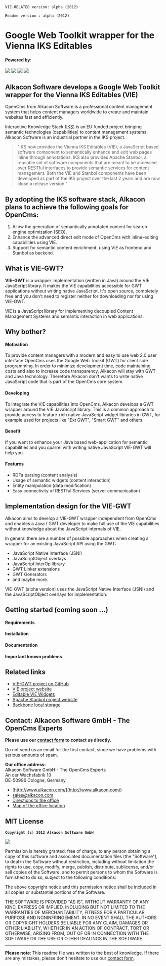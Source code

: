 `VIE-RELATED version: alpha (2012)`
   
`Readme version : alpha (2012)`


# **Google Web Toolkit wrapper for the Vienna IKS Editables**


#### Powered by:

<img src="http://www.alkacon.com/export/system/modules/org.opencms.website.template/resources/img/logo/logo_alkacon.gif" />
<img src="http://www.opencms.org/export/system/modules/org.opencms.website.template/resources/img/logo/logo_opencms.gif" />
<img src="http://www.alkacon.com/system/modules/org.opencms.website.template/resources/img/logo/iks-logo.png" />
<img src="http://www.alkacon.com/system/modules/org.opencms.website.template/resources/img/logo/vie_logo.png" />


## Alkacon Software develops a Google Web Toolkit wrapper for the Vienna IKS Editables (VIE)

OpenCms from Alkacon Software is a professional content management system that helps content managers worldwide to create and maintain websites fast and efficiently.

Interactive Knowledge Stack ([IKS](http://www.iks-project.eu/)) is an EU funded project bringing semantic technologies (capabilities) to content management systems. Alkacon Software is an industrial partner in the IKS project.

> "IKS now provides the Vienna IKS Editables (VIE), a JavaScript based software component to semantically enhance and edit web pages inline through annotations. IKS also provides Apache Stanbol, a reusable set of software components that are meant to be accessed over RESTful interfaces to provide semantic services for content management. Both the VIE and Stanbol components have been developed as part of the IKS project over the last 2 years and are now close a release version."


## By adopting the IKS software stack, Alkacon plans to achieve the following goals for OpenCms:

1. Allow the generation of semantically annotated content for search engine optimization (SEO).
2. Enhance the advanced direct edit mode of OpenCms with inline-editing capabilities using VIE.
3. Support for semantic content enrichment, using VIE as frontend and Stanbol as backend.


## What is VIE-GWT?

<b>VIE-GWT</b> is a wrapper implementation (written in Java) around the VIE JavaScript library. It makes the VIE capabilities accessible for GWT applications without writing native JavaScript. It's open source, completely free and you don't need to register neither for downloading nor for using VIE-GWT.

VIE is a JavaScript library for implementing decoupled Content Management Systems and semantic interaction in web applications.


## Why bother?

#### Motivation

To provide content managers with a modern and easy to use web 2.0 user interface OpenCms uses the Google Web Toolkit (GWT) for client side programming. In order to minimize development time, code maintaining costs and also to increase code transparency, Alkacon will stay with GWT and Java technology. Therefore Alkacon don't wants to write native JavaScript code that is part of the OpenCms core system.

#### Developing

To integrate the VIE capabilities into OpenCms, Alkacon develops a GWT wrapper around the VIE JavaScript library. This is a common approach to provide access to feature-rich native JavaScript widget libraries in GWT, for example used for projects like "Ext GWT", "Smart GWT" and others.

#### Benefit

If you want to enhance your Java based web-application for semantic capabilities and you quarrel with writing native JavaScript VIE-GWT will help you.


#### Features

- RDFa parsing (content 	analysis)
- Usage of semantic widgets (content interaction)
- Entity manipulation (data modification)
- Easy connectivity of RESTful Services (server communication)


## Implementation design for the VIE-GWT

Alkacon aims to develop a VIE-GWT wrapper independent from OpenCms and enables a Java / GWT developer to make full use of the VIE capabilities without knowledge about the JavaScript internals of VIE.

In general there are a number of possible approaches when creating a wrapper for an existing JavaScript API using the GWT:

- JavaScript Native Interface (JSNI)
- JavaScriptObject overlays
- JavaScript InterOp library
- GWT Linker extensions
- GWT Generators
- and maybe more. 

VIE-GWT (alpha version) uses the JavaScript Native Interface (JSNI) and the JavaScriptObject overlays for implementation.


## Getting started (coming soon ...)

#### Requirements
#### Installation
#### Documentation
#### Important known problems


## Related links

- [VIE-GWT project on GitHub](https://github.com/alkacon/vie-gwt)
- [VIE project website](http://viejs.org/)
- [Editable VIE Widgets](http://wiki.iks-project.eu/index.php/VIE/Widgets#Editable_Widgets)
- [Apache Stanbol project website](http://incubator.apache.org/stanbol/)
- [Backbone local storage](http://documentcloud.github.com/backbone/docs/backbone-localstorage.html)


## Contact: Alkacon Software GmbH - The OpenCms Experts

<b>Please use our [contact form](http://www.alkacon.com/en/company/contact/form.html) to contact us directly.</b>

Do not send us an email for the first contact, since we have problems with serious amounts of spam.

<b>Our office address:</b>  
Alkacon Software GmbH - The OpenCms Experts  
An der Wachsfabrik 13   
DE-50996 Cologne, Germany

- [http://www.alkacon.com/](http://www.alkacon.com/)
- [sales@alkacon.com](mailto:sales@alkacon.com)
- [Directions to the office](http://www.alkacon.com/en/company/contact/directions.html)
- [Map of the office location](http://www.alkacon.com/en/company/contact/map.html)


## MIT License

**`Copyright (c) 2012 Alkacon Software GmbH`**

<img src="http://www.opensource.org/trademarks/opensource/OSI-Approved-License-100x137.png" />

Permission is hereby granted, free of charge, to any person obtaining a copy of this software and associated documentation files (the "Software"), to deal in the Software without restriction, including without limitation the rights to use, copy, modify, merge, publish, distribute, sublicense, and/or sell copies of the Software, and to permit persons to whom the Software is furnished to do so, subject to the following conditions:

The above copyright notice and this permission notice shall be included in all copies or substantial portions of the Software.

THE SOFTWARE IS PROVIDED "AS IS", WITHOUT WARRANTY OF ANY KIND, EXPRESS OR IMPLIED, INCLUDING BUT NOT LIMITED TO THE WARRANTIES OF MERCHANTABILITY, FITNESS FOR A PARTICULAR PURPOSE AND NONINFRINGEMENT. IN NO EVENT SHALL THE AUTHORS OR COPYRIGHT HOLDERS BE LIABLE FOR ANY CLAIM, DAMAGES OR OTHER LIABILITY, WHETHER IN AN ACTION OF CONTRACT, TORT OR OTHERWISE, ARISING FROM, OUT OF OR IN CONNECTION WITH THE SOFTWARE OR THE USE OR OTHER DEALINGS IN THE SOFTWARE.


----------

**Please note**: This readme file was written to the best of knowledge. If there are any mistakes, please don't hesitate to use our [contact form](http://www.alkacon.com/en/company/contact/form.html).